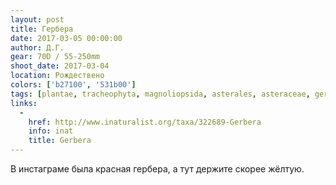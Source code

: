 ```yaml
---
layout: post
title: Гербера
date: 2017-03-05 00:00:00
author: Д.Г.
gear: 70D / 55-250mm
shoot_date: 2017-03-04
location: Рождествено
colors: ['b27100', '531b00']
tags: [plantae, tracheophyta, magnoliopsida, asterales, asteraceae, gerbera]
links:
  -
    href: http://www.inaturalist.org/taxa/322689-Gerbera
    info: inat
    title: Gerbera
---
```


В инстаграме была красная гербера, а тут держите скорее жёлтую.
